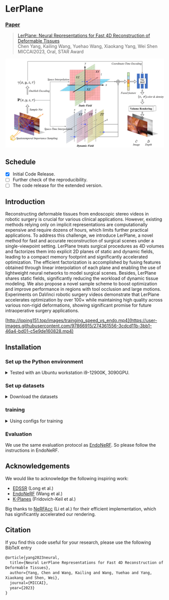 # LerPlane

### [Paper](https://arxiv.org/pdf/2305.19906.pdf)

> [LerPlane: Neural Representations for Fast 4D Reconstruction of Deformable Tissues](https://arxiv.org/pdf/2305.19906.pdf) \
> Chen Yang, Kailing Wang, Yuehao Wang, Xiaokang Yang, Wei Shen \
> MICCAI2023, Oral, STAR Award

![](lerplanes/images/overview.png)

## Schedule
- [x] Initial Code Release.
- [ ] Further check of the reproducibility.
- [ ] The code release for the extended version.

## Introduction
Reconstructing deformable tissues from endoscopic stereo videos in robotic surgery is crucial for various clinical applications. However, existing methods relying only on implicit representations are computationally expensive and require dozens of hours, which limits further practical applications. To address this challenge, we introduce LerPlane, a novel method for fast and accurate reconstruction of surgical scenes under a single-viewpoint setting. LerPlane treats surgical procedures as 4D volumes and factorizes them into explicit 2D planes of static and dynamic fields, leading to a compact memory footprint and significantly accelerated optimization. The efficient factorization is accomplished by fusing features obtained through linear interpolation of each plane and enabling the use of lightweight neural networks to model surgical scenes. Besides, LerPlane shares static fields, significantly reducing the workload of dynamic tissue modeling. We also propose a novel sample scheme to boost optimization and improve performance in regions with tool occlusion and large motions. Experiments on DaVinci robotic surgery videos demonstrate that LerPlane accelerates optimization by over 100× while maintaining high quality across various non-rigid deformations, showing significant promise for future intraoperative surgery applications.

[http://loping151.top/images/trainging_speed_vs_endo.mp4](https://user-images.githubusercontent.com/97866915/274361556-3cdcd11b-3bb1-46a4-bd01-c5e9de160828.mp4)

## Installation

### Set up the Python environment
<details> <summary>Tested with an Ubuntu workstation i9-12900K, 3090GPU.</summary>

```
conda create -n lerplane python=3.9
conda activate lerplane
pip install -r requirements.txt
pip install git+https://github.com/NVlabs/tiny-cuda-nn/#subdirectory=bindings/torch 
```
We notice tiny-cuda-nn is sometimes not compilable on some latest GPUs like RTX4090(tested 2023.1). If you found `OSError` while installing tiny-cuda-nn, you can refer to this [issue](https://github.com/NVlabs/tiny-cuda-nn/issues/245) or this [article](https://zhuanlan.zhihu.com/p/643834111). We've successfully built the same env on an Ubuntu 22.04 workstation i7-13700K, 4090GPU with the commands above.
</details>

### Set up datasets
<details> <summary>Download the datasets</summary> 

Please download the dataset from [EndoNeRF](https://github.com/med-air/EndoNeRF) 

To use the example config, organize your data like:
```
data
| - endonerf_full_datasets
|   | - cutting_tissues_twice
|   | - pushing_soft_tissues
| - hamlyn_lerplane
|   | - hamlyn1
|   | - hamlyn2
| - YourCustomDatasets
```

</details>

### training
<details> <summary>Using configs for training</summary> 

Lerplane uses configs to control the training process. The example configs are stored in the `lerplanes/config` folder.
To train a model, run the following command:
```
export CUDA_VISIBLE_DEVICES=0
PYTHONPATH='.' python lerplanes/main.py --config-path lerplanes/config/example-9k.py
```
</details>

### Evaluation
We use the same evaluation protocol as [EndoNeRF](https://github.com/med-air/EndoNeRF). So please follow the instructions in EndoNeRF.

## Acknowledgements
We would like to acknowledge the following inspiring work:
- [EDSSR](https://arxiv.org/pdf/2107.00229) (Long et al.)
- [EndoNeRF](https://github.com/med-air/EndoNeRF) (Wang et al.)
- [K-Planes](https://sarafridov.github.io/K-Planes/) (Fridovich-Keil et al.)

Big thanks to [NeRFAcc](https://www.nerfacc.com/) (Li et al.) for their efficient implementation, which has significantly accelerated our rendering.

## Citation

If you find this code useful for your research, please use the following BibTeX entry

```
@article{yang2023neural,
  title={Neural LerPlane Representations for Fast 4D Reconstruction of Deformable Tissues},
  author={Yang, Chen and Wang, Kailing and Wang, Yuehao and Yang, Xiaokang and Shen, Wei},
  journal={MICCAI},
  year={2023}
}
```

